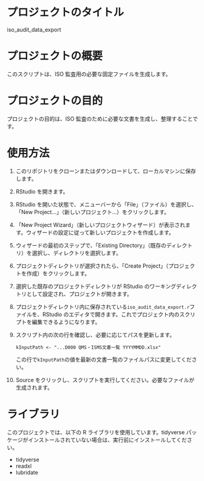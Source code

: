 # プロジェクトのタイトル

iso_audit_data_export

# プロジェクトの概要

このスクリプトは、ISO 監査用の必要な固定ファイルを生成します。

# プロジェクトの目的

プロジェクトの目的は、ISO 監査のために必要な文書を生成し、整理することです。

# 使用方法

1. このリポジトリをクローンまたはダウンロードして、ローカルマシンに保存します。

1. RStudio を開きます。

1. RStudio を開いた状態で、メニューバーから「File」（ファイル）を選択し、「New Project...」（新しいプロジェクト...）をクリックします。

1. 「New Project Wizard」（新しいプロジェクトウィザード）が表示されます。ウィザードの設定に従って新しいプロジェクトを作成します。

1. ウィザードの最初のステップで、「Existing Directory」（既存のディレクトリ）を選択し、ディレクトリを選択します。

1. プロジェクトディレクトリが選択されたら、「Create Project」（プロジェクトを作成）をクリックします。

1. 選択した既存のプロジェクトディレクトリが RStudio のワーキングディレクトリとして設定され、プロジェクトが開きます。

1. プロジェクトディレクトリ内に保存されている`iso_audit_data_export.r`ファイルを、RStudio のエディタで開きます。これでプロジェクト内のスクリプトを編集できるようになります。

1. スクリプト内の次の行を確認し、必要に応じてパスを更新します。
   ```
   kInputPath <- "...D000 QMS・ISMS文書一覧 YYYYMMDD.xlsx"
   ```
   この行で`kInputPath`の値を最新の文書一覧のファイルパスに変更してください。
1. Source をクリックし、スクリプトを実行してください。必要なファイルが生成されます。

# ライブラリ

このプロジェクトでは、以下の R ライブラリを使用しています。tidyverse パッケージがインストールされていない場合は、実行前にインストールしてください。

- tidyverse
- readxl
- lubridate
